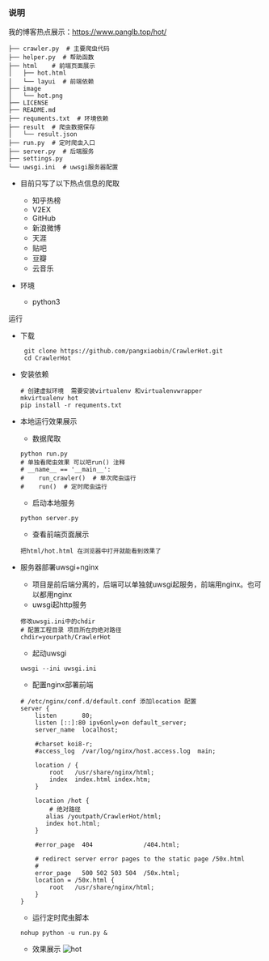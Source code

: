 ### 说明
我的博客热点展示：https://www.panglb.top/hot/
```shell
├── crawler.py  # 主要爬虫代码
├── helper.py  # 帮助函数
├── html    # 前端页面展示
│   ├── hot.html
│   └── layui  # 前端依赖
├── image
│   └── hot.png
├── LICENSE
├── README.md
├── requments.txt  # 环境依赖
├── result  # 爬虫数据保存
│   └── result.json
├── run.py  # 定时爬虫入口
├── server.py  # 后端服务
├── settings.py
└── uwsgi.ini  # uwsgi服务器配置
```

- 目前只写了以下热点信息的爬取

  - 知乎热榜
  - V2EX
  - GitHub
  - 新浪微博
  - 天涯
  - 贴吧
  - 豆瓣
  - 云音乐

- 环境

  - python3

运行

- 下载

  ```shell
   git clone https://github.com/pangxiaobin/CrawlerHot.git
   cd CrawlerHot
  ```

- 安装依赖

  ```shell
  # 创建虚拟环境  需要安装virtualenv 和virtualenvwrapper
  mkvirtualenv hot
  pip install -r requments.txt
  ```

- 本地运行效果展示

  - 数据爬取

  ```shell
  python run.py
  # 单独看爬虫效果 可以吧run() 注释
  # __name__ == '__main__':
  #    run_crawler()  # 单次爬虫运行
  #    run()  # 定时爬虫运行
  ```

  - 启动本地服务

  ```shell
  python server.py
  ```

  - 查看前端页面展示 

  ```
  把html/hot.html 在浏览器中打开就能看到效果了
  ```

- 服务器部署uwsgi+nginx 

  - 项目是前后端分离的，后端可以单独就uwsgi起服务，前端用nginx。也可以都用nginx
  - uwsgi起http服务

  ```uwsgi
  修改uwsgi.ini中的chdir
  # 配置工程目录 项目所在的绝对路径
  chdir=yourpath/CrawlerHot
  ```

  - 起动uwsgi

  ```shell
  uwsgi --ini uwsgi.ini
  ```

  - 配置nginx部署前端

  ```nginx
  # /etc/nginx/conf.d/default.conf 添加location 配置
  server {
      listen       80;
      listen [::]:80 ipv6only=on default_server;
      server_name  localhost;
  
      #charset koi8-r;
      #access_log  /var/log/nginx/host.access.log  main;
  
      location / {
          root   /usr/share/nginx/html;
          index  index.html index.htm;
      }
      
      location /hot {
          # 绝对路径
         alias /youtpath/CrawlerHot/html;
         index hot.html;
      }
      
      #error_page  404              /404.html;
  
      # redirect server error pages to the static page /50x.html
      #
      error_page   500 502 503 504  /50x.html;
      location = /50x.html {
          root   /usr/share/nginx/html;
      }
  }
  ```

  - 运行定时爬虫脚本

  ```shell
  nohup python -u run.py &  
  ```

    - 效果展示
    ![hot](https://github.com/pangxiaobin/CrawlerHot/raw/master/image/hot.png)





